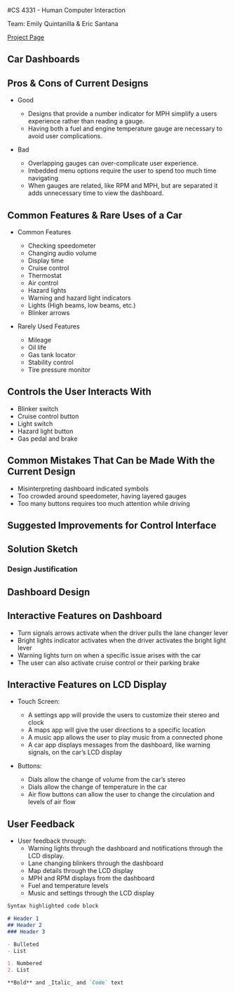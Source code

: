#CS 4331 - Human Computer Interaction

Team: Emily Quintanilla & Eric Santana

[Project Page](https://emilyqelizabeth.github.io/p2EmilyQuintanillaEricSantana/)

## Car Dashboards

## Pros & Cons of Current Designs
- Good
  - Designs that provide a number indicator for MPH simplify a users experience rather than reading a gauge. 
  - Having both a fuel and engine temperature gauge are necessary to avoid user complications.

- Bad
  - Overlapping gauges can over-complicate user experience.
  - Imbedded menu options require the user to spend too much time navigating
  - When gauges are related, like RPM and MPH, but are separated it adds unnecessary time to view the dashboard.


## Common Features & Rare Uses of a Car
- Common Features
  - Checking speedometer
  - Changing audio volume
  - Display time
  - Cruise control
  - Thermostat
  - Air control
  - Hazard lights
  - Warning and hazard light indicators
  - Lights (High beams, low beams, etc.)
  - Blinker arrows


- Rarely Used Features
  - Mileage
  - Oil life 
  - Gas tank locator
  - Stability control
  - Tire pressure monitor
  

## Controls the User Interacts With
  - Blinker switch
  - Cruise control button
  - Light switch
  - Hazard light button
  - Gas pedal and brake


## Common Mistakes That Can be Made With the Current Design
  - Misinterpreting dashboard indicated symbols
  - Too crowded around speedometer, having layered gauges
  - Too many buttons requires too much attention while driving
## Suggested Improvements for Control Interface

## Solution Sketch
### Design Justification

## Dashboard Design

## Interactive Features on Dashboard
  - Turn signals arrows activate when the driver pulls the lane changer lever
  - Bright lights indicator activates when the driver activates the bright light lever
  - Warning lights turn on when a specific issue arises with the car
  - The user can also activate cruise control or their parking brake


## Interactive Features on LCD Display
  - Touch Screen:
    -  A settings app will provide the users to customize their stereo and clock
    -  A maps app will give the user directions to a specific location
    -  A music app allows the user to play music from a connected phone
    -  A car app displays messages from the dashboard, like warning signals, on the car’s LCD display

  - Buttons:
    - Dials allow the change of volume from the car’s stereo
    - Dials allow the change of temperature in the car
    - Air flow buttons can allow the user to change the circulation and levels of air flow


## User Feedback
  - User feedback through:
    - Warning lights through the dashboard and notifications through the LCD display.
    - Lane changing blinkers through the dashboard
    - Map details through the LCD display
    - MPH and RPM displays from the dashboard
    - Fuel and temperature levels
    - Music and settings through the LCD display


```markdown
Syntax highlighted code block

# Header 1
## Header 2
### Header 3

- Bulleted
- List

1. Numbered
2. List

**Bold** and _Italic_ and `Code` text